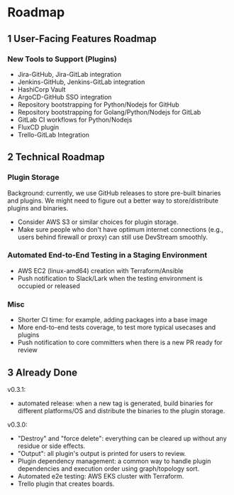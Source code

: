 # Roadmap

## 1 User-Facing Features Roadmap

### New Tools to Support (Plugins)

- Jira-GitHub, Jira-GitLab integration
- Jenkins-GitHub, Jenkins-GitLab integration
- HashiCorp Vault
- ArgoCD-GitHub SSO integration
- Repository bootstrapping for Python/Nodejs for GitHub
- Repository bootstrapping for Golang/Python/Nodejs for GitLab
- GitLab CI workflows for Python/Nodejs
- FluxCD plugin
- Trello-GitLab Integration

## 2 Technical Roadmap

### Plugin Storage

Background: currently, we use GitHub releases to store pre-built binaries and plugins. We might need to figure out a better way to store/distribute plugins and binaries.

- Consider AWS S3 or similar choices for plugin storage.
- Make sure people who don't have optimum internet connections (e.g., users behind firewall or proxy) can still use DevStream smoothly.

### Automated End-to-End Testing in a Staging Environment

- AWS EC2 (linux-amd64) creation with Terraform/Ansible
- Push notification to Slack/Lark when the testing environment is occupied or released

### Misc

- Shorter CI time: for example, adding packages into a base image
- More end-to-end tests coverage, to test more typical usecases and plugins
- Push notification to core committers when there is a new PR ready for review

## 3 Already Done

v0.3.1:
- automated release: when a new tag is generated, build binaries for different platforms/OS and distribute the binaries to the plugin storage.

v0.3.0:
- "Destroy" and "force delete": everything can be cleared up without any residue or side effects.
- "Output": all plugin's output is printed for users to review.
- Plugin dependency management: a common way to handle plugin dependencies and execution order using graph/topology sort.
- Automated e2e testing: AWS EKS cluster with Terraform.
- Trello plugin that creates boards.
